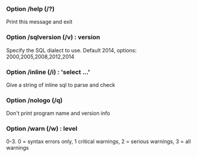 
### Option /help (/?)  
Print this message and exit


### Option /sqlversion (/v) : version
Specify the SQL dialect to use. Default 2014, options: 2000,2005,2008,2012,2014


### Option /inline (/i) : 'select ...'
Give a string of inline sql to parse and check


### Option /nologo (/q)  
Don't print program name and version info


### Option /warn (/w) : level
0-3. 0 = syntax errors only, 1 critical warnings, 2 = serious warnings, 3 = all warnings

